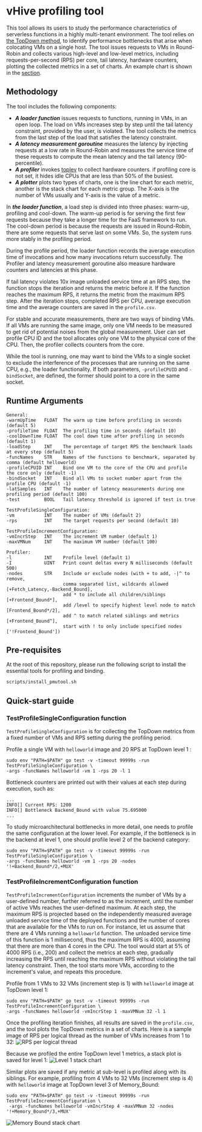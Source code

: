 # vHive profiling tool

This tool allows its users to study the performance characteristics of serverless functions
in a highly multi-tenant environment. The tool relies on 
[the TopDown method](https://ieeexplore.ieee.org/document/6844459), to identify performance bottlenecks
that arise when colocating VMs on a single host. The tool issues requests to VMs in Round-Robin 
and collects various high-level and low-level metrics, including requests-per-second (RPS)
 per core, tail latency, hardware counters, plotting the collected metrics in a set of charts.
An example chart is shown in the [section](###TestProfileIncrementConfiguration-function).

## Methodology

The tool includes the following components:
- ***A loader function*** issues requests to functions, running in VMs, in an open loop.
The load on VMs increases step by step until the tail latency constraint, provided by the user,
is violated. The tool collects the metrics from the last step of the load that satisfies
the latency constraint.
- ***A latency measurement goroutine*** measures the latency by injecting requests
at a low rate in  Round-Robin and measures the service time of these requests to compute 
the mean latency and the tail latency (90-percentile).
- ***A profiler*** invokes [toplev](https://github.com/andikleen/pmu-tools) to collect hardware counters.
  if profiling core is not set, it hides idle CPUs that are less than 50% of the busiest.
- ***A plotter*** plots two types of charts, one is the line chart for each metric, another is 
  the stack chart for each metric group. The X-axis is the number of VMs usually and Y-axis is 
  the value of a metric. 

In ***the loader function***, a load step is divided into three phases: warm-up, profiling and cool-down. 
The warm-up period is for serving the first few requests because they take a longer time for the FaaS 
framework to run. The cool-down period is because the requests are issued in Round-Robin, there are some 
requests that serve last on some VMs. So, the system runs more stably in the profiling period.

During the profile period, the loader function records the average execution time of invocations and 
how many invocations return successfully. The Profiler and latency measurement goroutine also measure 
hardware counters and latencies at this phase. 

If tail latency violates 10x image unloaded service time at an RPS step, the function stops the iteration 
and returns the metric before it. If the function reaches the maximum RPS, it returns the metric from 
the maximum RPS step. After the iteration stops, completed RPS per CPU, average execution time and the 
average counters are saved in the `profile.csv`.

For stable and accurate measurements, there are two ways of binding VMs. If all VMs are running the same image,
only one VM needs to be measured to get rid of potential noises from the global measurement. User can set profile CPU 
ID and the tool allocates only one VM to the physical core of the CPU. Then, the profiler collects counters from the core.

While the tool is running, one may want to bind the VMs to a single socket to exclude
the interference of the processes that are running on the same CPU, e.g.,
the loader functionality. If both parameters, `-profileCPUID` and `-bindSocket`,
are defined, the former should point to a core in the same socket.

## Runtime Arguments
```
General:
-warmUpTime   FLOAT  The warm up time before profiling in seconds (default 5)
-profileTime  FLOAT  The profiling time in seconds (default 10)
-coolDownTime FLOAT  The cool down time after profiling in seconds (default 1)
-loadStep     INT    The percentage of target RPS the benchmark loads at every step (default 5)
-funcNames    STR    Names of the functions to benchmark, separated by comma (default helloworld)
-profileCPUID INT    Bind one VM to the core of the CPU and profile the core only (default -1)
-bindSocket   INT    Bind all VMs to socket number apart from the profile CPU (default -1)
-latSamples   INT    The number of latency measurements during one profiling period (default 100)
-test         BOOL   Tail latency threshold is ignored if test is true

TestProfileSingleConfiguration:
-vm           INT    The number of VMs (default 2)
-rps          INT    The target requests per second (default 10)

TestProfileIncrementConfiguration:
-vmIncrStep   INT    The increment VM number (default 1)
-maxVMNum     INT    The maximum VM number (default 100)

Profiler:
-l            INT    Profile level (default 1)
-I            UINT   Print count deltas every N milliseconds (default 500)
-nodes        STR    Include or exclude nodes (with + to add, -|^ to remove,
                     comma separated list, wildcards allowed [+Fetch_Latency,-Backend_Bound], 
                     add * to include all children/siblings [+Frontend_Bound*], 
                     add /level to specify highest level node to match [Frontend_Bound*/2], 
                     add ^ to match related siblings and metrics [+Frontend_Bound^], 
                     start with ! to only include specified nodes ['!Frontend_Bound'])
```

## Pre-requisites
At the root of this repository, please run the following script to install the essential tools
for profiling and binding.
```bash
scripts/install_pmutool.sh
```

## Quick-start guide
### TestProfileSingleConfiguration function
`TestProfileSingleConfiguration` is for collecting the TopDown metrics from a fixed number of VMs and RPS 
setting during the profiling period.

Profile a single VM with `helloworld` image and 20 RPS at TopDown level 1 :
```
sudo env "PATH=$PATH" go test -v -timeout 99999s -run TestProfileSingleConfiguration \
-args -funcNames helloworld -vm 1 -rps 20 -l 1
```
Bottleneck counters are printed out with their values at each step during 
execution, such as:
```
...
INFO[] Current RPS: 1200
INFO[] Bottleneck Backend_Bound with value 75.695000
...
```
    
To study microarchitectural bottlenecks in more detail, one needs to profile the same
configuration at the lower level. 
For example, if the bottleneck is in the backend at level 1, one should profile level 2
of the backend category:
```
sudo env "PATH=$PATH" go test -v -timeout 99999s -run TestProfileSingleConfiguration \ 
-args -funcNames helloworld -vm 1 -rps 20 -nodes '!+Backend_Bound*/2,+MUX'
```

### TestProfileIncrementConfiguration function
`TestProfileIncrementConfiguration` increments the number of VMs by a user-defined number,
further referred to as the increment, until the number of active VMs reaches the user-defined
maximum. At each step, the maximum RPS is projected based on the independently measured
average unloaded service time of the deployed functions and the number of cores that are
available for the VMs to run on. For instance, let us assume that there are 4 VMs running
a `helloworld` function. The unloaded service time of this function is 1 millisecond, thus
the maximum RPS is 4000, assuming that there are more than 4 cores in the CPU. 
The tool would start at 5% of 4000 RPS (i.e., 200) and collect the metrics at each step,
gradually increasing the RPS until reaching the maximum RPS without violating
the tail latency constraint. Then, the tool starts more VMs, according to the increment's
value, and repeats this procedure.

Profile from 1 VMs to 32 VMs (increment step is 1) with `helloworld` image at TopDown level 1:
```
sudo env "PATH=$PATH" go test -v -timeout 99999s -run TestProfileIncrementConfiguration \ 
-args -funcNames helloworld -vmIncrStep 1 -maxVMNum 32 -l 1
```
Once the profiling iteration finishes, all results are saved in the `profile.csv`, and
the tool plots the TopDown metrics in a set of charts. Here is a sample image of
RPS per logical thread as the number of VMs increases from 1 to 32:
![RPS per logical thread](figures/RPS_per_CPU.png)

Because we profiled the entire TopDown level 1 metrics, a stack plot is saved for level 1:
![Level 1 stack chart](figures/Level_1.png) 

Similar plots are saved if any metric at sub-level is profiled along with its siblings. For example, profiling from 4 VMs to 32 VMs (increment step is 4) with `helloworld` image at TopDown level 3 of Memory_Bound:
```
sudo env "PATH=$PATH" go test -v -timeout 99999s -run TestProfileIncrementConfiguration \
 -args -funcNames helloworld -vmIncrStep 4 -maxVMNum 32 -nodes '!+Memory_Bound*/3,+MUX'
```
![Memory Bound stack chart](figures/Memory_Bound.png) 